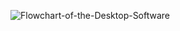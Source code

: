 ![Flowchart-of-the-Desktop-Software](https://user-images.githubusercontent.com/94284023/144356803-08f5ae05-862f-46a1-b2ea-25f79de903a2.png)


